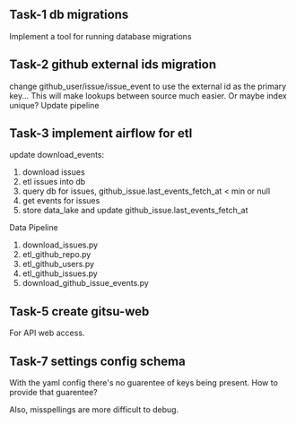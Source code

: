 

## Task-1 db migrations
Implement a tool for running database migrations


## Task-2 github external ids migration

change github_user/issue/issue_event to use the external id as the primary key... This will make lookups between source much easier. Or maybe index unique? Update pipeline


## Task-3 implement airflow for etl

update download_events:
 1. download issues
 1. etl issues into db
 1. query db for issues, github_issue.last_events_fetch_at < min or null
 1. get events for issues
 4. store data_lake and update github_issue.last_events_fetch_at

Data Pipeline
1. download_issues.py
1. etl_github_repo.py
1. etl_github_users.py
1. etl_github_issues.py
1. download_github_issue_events.py


## Task-5 create gitsu-web

For API web access.


## Task-7 settings config schema

With the yaml config there's no guarentee of keys being present. How to provide that guarentee? 

Also, misspellings are more difficult to debug. 